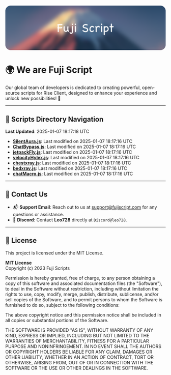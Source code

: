 ![Banner](.github/b.webp)

# 🌍 **We are Fuji Script**

Our global team of developers is dedicated to creating powerful, open-source scripts for Rise Client, designed to enhance your experience and unlock new possibilities! 🌟

---
<!-- SCRIPTS_NAVIGATION_START -->
## 📂 **Scripts Directory Navigation**

**Last Updated**: 2025-01-07 18:17:18 UTC

- **[SilentAura.js](scripts/SilentAura.js)**: Last modified on 2025-01-07 18:17:16 UTC
- **[ChatBypass.js](scripts/ChatBypass.js)**: Last modified on 2025-01-07 18:17:16 UTC
- **[jetpackFly.js](scripts/jetpackFly.js)**: Last modified on 2025-01-07 18:17:16 UTC
- **[velocityHylex.js](scripts/velocityHylex.js)**: Last modified on 2025-01-07 18:17:16 UTC
- **[chestxray.js](scripts/chestxray.js)**: Last modified on 2025-01-07 18:17:16 UTC
- **[bedxray.js](scripts/bedxray.js)**: Last modified on 2025-01-07 18:17:16 UTC
- **[chatMacro.js](scripts/chatMacro.js)**: Last modified on 2025-01-07 18:17:16 UTC

<!-- SCRIPTS_NAVIGATION_END -->

---

## 💬 **Contact Us**  
- 📬 **Support Email**: Reach out to us at [support@fujiscript.com](mailto:support@fujiscript.com) for any questions or assistance.  
- 💬 **Discord**: Contact **Leo728** directly at `Discord@leo728`.

---

## 📜 **License**

This project is licensed under the MIT License.  

**MIT License**  
Copyright (c) 2023 Fuji Scripts  

Permission is hereby granted, free of charge, to any person obtaining a copy of this software and associated documentation files (the "Software"), to deal in the Software without restriction, including without limitation the rights to use, copy, modify, merge, publish, distribute, sublicense, and/or sell copies of the Software, and to permit persons to whom the Software is furnished to do so, subject to the following conditions:  

The above copyright notice and this permission notice shall be included in all copies or substantial portions of the Software.  

THE SOFTWARE IS PROVIDED "AS IS", WITHOUT WARRANTY OF ANY KIND, EXPRESS OR IMPLIED, INCLUDING BUT NOT LIMITED TO THE WARRANTIES OF MERCHANTABILITY, FITNESS FOR A PARTICULAR PURPOSE AND NONINFRINGEMENT. IN NO EVENT SHALL THE AUTHORS OR COPYRIGHT HOLDERS BE LIABLE FOR ANY CLAIM, DAMAGES OR OTHER LIABILITY, WHETHER IN AN ACTION OF CONTRACT, TORT OR OTHERWISE, ARISING FROM, OUT OF OR IN CONNECTION WITH THE SOFTWARE OR THE USE OR OTHER DEALINGS IN THE SOFTWARE.  
